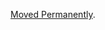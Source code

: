 <a href="/dubzzz/fast-check/tree/main/website/docs/core-blocks/properties.md">Moved Permanently</a>.